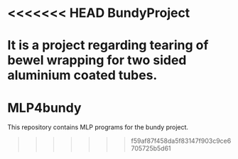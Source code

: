 <<<<<<< HEAD
BundyProject
============

It is a project regarding tearing of bewel wrapping for two sided aluminium coated tubes.
=======
MLP4bundy
=========

This repository contains MLP programs for the bundy project.
>>>>>>> f59af87f458da5f83147f903c9ce6705725b5d61
